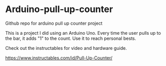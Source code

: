 # Arduino-pull-up-counter
Github repo for arduino pull up counter project

This is a project I did using an Arduino Uno. Every time the user pulls up to the bar, it adds "1" to the count. Use it to reach personal bests. 

Check out the instructables for video and hardware guide.

https://www.instructables.com/id/Pull-Up-Counter/
